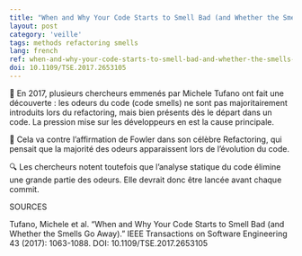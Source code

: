 ```yaml
---
title: "When and Why Your Code Starts to Smell Bad (and Whether the Smells Go Away)"
layout: post
category: 'veille'
tags: methods refactoring smells
lang: french
ref: when-and-why-your-code-starts-to-smell-bad-and-whether-the-smells-go-away
doi: 10.1109/TSE.2017.2653105
---
```


🦨 En 2017, plusieurs chercheurs emmenés par Michele Tufano ont fait une découverte : les odeurs du code (code smells) ne sont pas majoritairement introduits lors du refactoring, mais bien présents dès le départ dans un code. La pression mise sur les développeurs en est la cause principale.  
  
📙 Cela va contre l’affirmation de Fowler dans son célèbre Refactoring, qui pensait que la majorité des odeurs apparaissent lors de l’évolution du code.
  
🔍 Les chercheurs notent toutefois que l’analyse statique du code élimine une grande partie des odeurs. Elle devrait donc être lancée avant chaque commit.  
  
SOURCES  
  
Tufano, Michele et al. “When and Why Your Code Starts to Smell Bad (and Whether the Smells Go Away).” IEEE Transactions on Software Engineering 43 (2017): 1063-1088. DOI: 10.1109/TSE.2017.2653105